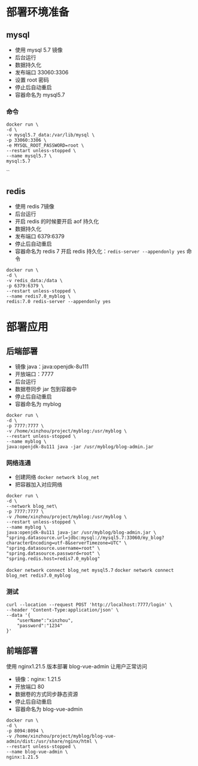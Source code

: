# 部署环境准备
## mysql
- 使用 mysql 5.7 镜像
- 后台运行
- 数据持久化
- 发布端口 33060:3306
- 设置 root 密码
- 停止后自动重启
- 容器命名为 mysql5.7
### 命令
```shell
docker run \
-d \
-v mysql5.7_data:/var/lib/mysql \
-p 33060:3306 \
-e MYSQL_ROOT_PASSWORD=root \
--restart unless-stopped \
--name mysql5.7 \
mysql:5.7
```
``
## redis
- 使用 redis 7镜像
- 后台运行
- 开启 redis 的时候要开启 aof 持久化
- 数据持久化
- 发布端口 6379:6379
- 停止后自动重启
- 容器命名为 redis 7
开启 redis 持久化：`redis-server --appendonly yes`
命令
```shell
docker run \
-d \
-v redis_data:/data \
-p 6379:6379 \
--restart unless-stopped \
--name redis7.0_myblog \
redis:7.0 redis-server --appendonly yes
```
# 部署应用
## 后端部署
- 镜像 java：java:openjdk-8u111
- 开放端口：7777
- 后台运行
- 数据卷同步 jar 包到容器中
- 停止后自动重启
- 容器命名为 myblog 
```shell
docker run \
-d \
-p 7777:7777 \
-v /home/xinzhou/project/myblog:/usr/myblog \
--restart unless-stopped \
--name myblog \
java:openjdk-8u111 java -jar /usr/myblog/blog-admin.jar
```
### 网络连通
- 创建网络
`docker network blog_net`
- 把容器加入对应网络
```shell
docker run \
-d \
--network blog_net\
-p 7777:7777 \
-v /home/xinzhou/project/myblog:/usr/myblog \
--restart unless-stopped \
--name myblog \
java:openjdk-8u111 java-jar /usr/myblog/blog-admin.jar \
"spring.datasource.url=jdbc:mysql://mysql5.7:33060/my_blog?characterEncoding=utf-8&serverTimezone=UTC" \
"spring.datasource.username=root" \
"spring.datasource.password=root" \
"spring.redis.host=redis7.0_myblog"
```
`docker network connect blog_net mysql5.7`
`docker network connect blog_net redis7.0_myblog`
### 测试
```shell
curl --location --request POST 'http://localhost:7777/login' \
--header 'Content-Type:application/json' \
--data '{
	"userName":"xinzhou",
	"password":"1234"
}'
```
## 前端部署
使用 nginx1.21.5 版本部署 blog-vue-admin 让用户正常访问
- 镜像：nginx: 1.21.5
- 开放端口 80
- 数据卷的方式同步静态资源
- 停止后自动重启
- 容器命名为 blog-vue-admin
```shell
docker run \
-d \
-p 8094:8094 \
-v /home/xinzhou/project/myblog/blog-vue-admin/dist:/usr/share/nginx/html \
--restart unless-stopped \
--name blog-vue-admin \
nginx:1.21.5
```
